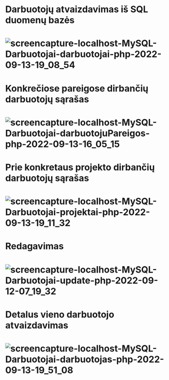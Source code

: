 # Darbuotojų atvaizdavimas iš SQL duomenų bazės
# ![screencapture-localhost-MySQL-Darbuotojai-darbuotojai-php-2022-09-13-19_08_54](https://user-images.githubusercontent.com/107037107/189952307-a3926feb-980f-4093-bf87-82a5b43d965f.png)
# Konkrečiose pareigose dirbančių darbuotojų sąrašas
# ![screencapture-localhost-MySQL-Darbuotojai-darbuotojuPareigos-php-2022-09-13-16_05_15](https://user-images.githubusercontent.com/107037107/189909982-87200606-c6a5-43d9-9f4b-c9d2a43d4a3f.png)
# Prie konkretaus projekto dirbančių darbuotojų sąrašas
# ![screencapture-localhost-MySQL-Darbuotojai-projektai-php-2022-09-13-19_11_32](https://user-images.githubusercontent.com/107037107/189953491-42395bff-c183-4b57-9738-91da287d81b3.png)
# Redagavimas
# ![screencapture-localhost-MySQL-Darbuotojai-update-php-2022-09-12-07_19_32](https://user-images.githubusercontent.com/107037107/189573369-31328daa-5a67-41f9-aa48-e6eae09ac8bd.png)
# Detalus vieno darbuotojo atvaizdavimas
# ![screencapture-localhost-MySQL-Darbuotojai-darbuotojas-php-2022-09-13-19_51_08](https://user-images.githubusercontent.com/107037107/189960675-b3069b2d-67b1-4d49-ac37-73cc4ac52e26.png)
